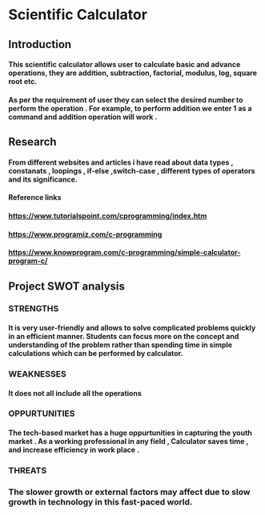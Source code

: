 # Scientific Calculator

## Introduction 

#### This scientific calculator allows user to calculate basic and advance operations, they are addition, subtraction, factorial, modulus, log, square root etc. 
#### As per the requirement of user they  can select the desired number to perform the operation . For example, to perform addition we enter 1 as a command and addition operation will work .

## Research 

#### From different websites and articles i have read about data types , constanats , loopings , if-else ,switch-case , different types of operators and its significance. 

#### Reference links
#### https://www.tutorialspoint.com/cprogramming/index.htm
#### https://www.programiz.com/c-programming
#### https://www.knowprogram.com/c-programming/simple-calculator-program-c/

## Project SWOT analysis

### STRENGTHS

#### It is very user-friendly and allows to solve complicated problems quickly in an efficient manner. Students can focus more on the concept and understanding of the problem rather than spending time in simple calculations which can be performed by calculator.

### WEAKNESSES

#### It does not all include all the operations 

### OPPURTUNITIES

#### The tech-based market has a huge oppurtunities in capturing the youth market . As a working professional in any field , Calculator saves time , and increase efficiency in work place .

### THREATS

###  The slower growth or external factors may affect due to slow growth in technology in this fast-paced world.

